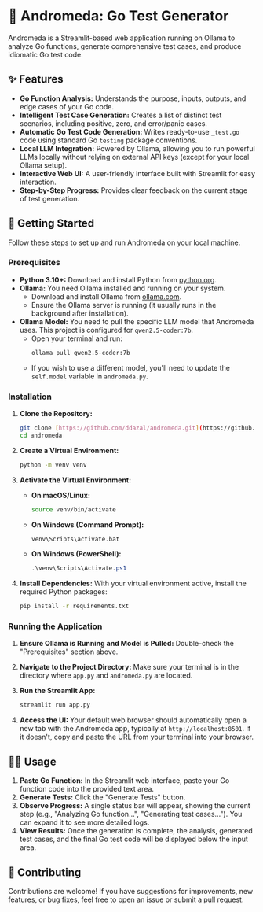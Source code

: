 # 🌌 Andromeda: Go Test Generator

Andromeda is a Streamlit-based web application running on Ollama to analyze Go functions, generate comprehensive test cases, and produce idiomatic Go test code. 


## ✨ Features

* **Go Function Analysis:** Understands the purpose, inputs, outputs, and edge cases of your Go code.
* **Intelligent Test Case Generation:** Creates a list of distinct test scenarios, including positive, zero, and error/panic cases.
* **Automatic Go Test Code Generation:** Writes ready-to-use `_test.go` code using standard Go `testing` package conventions.
* **Local LLM Integration:** Powered by Ollama, allowing you to run powerful LLMs locally without relying on external API keys (except for your local Ollama setup).
* **Interactive Web UI:** A user-friendly interface built with Streamlit for easy interaction.
* **Step-by-Step Progress:** Provides clear feedback on the current stage of test generation.

## 🚀 Getting Started

Follow these steps to set up and run Andromeda on your local machine.

### Prerequisites

* **Python 3.10+:** Download and install Python from [python.org](https://www.python.org/downloads/).
* **Ollama:** You need Ollama installed and running on your system.
    * Download and install Ollama from [ollama.com](https://ollama.com/download).
    * Ensure the Ollama server is running (it usually runs in the background after installation).
* **Ollama Model:** You need to pull the specific LLM model that Andromeda uses. This project is configured for `qwen2.5-coder:7b`.
    * Open your terminal and run:
        ```bash
        ollama pull qwen2.5-coder:7b
        ```
    * If you wish to use a different model, you'll need to update the `self.model` variable in `andromeda.py`.

### Installation

1.  **Clone the Repository:**
    ```bash
    git clone [https://github.com/ddazal/andromeda.git](https://github.com/ddazal/andromeda.git)
    cd andromeda
    ```

2.  **Create a Virtual Environment:**
    ```bash
    python -m venv venv
    ```

3.  **Activate the Virtual Environment:**
    * **On macOS/Linux:**
        ```bash
        source venv/bin/activate
        ```
    * **On Windows (Command Prompt):**
        ```bash
        venv\Scripts\activate.bat
        ```
    * **On Windows (PowerShell):**
        ```powershell
        .\venv\Scripts\Activate.ps1
        ```

4.  **Install Dependencies:**
    With your virtual environment active, install the required Python packages:

    ```bash
    pip install -r requirements.txt
    ```

### Running the Application

1.  **Ensure Ollama is Running and Model is Pulled:** Double-check the "Prerequisites" section above.

2.  **Navigate to the Project Directory:** Make sure your terminal is in the directory where `app.py` and `andromeda.py` are located.

3.  **Run the Streamlit App:**

    ```bash
    streamlit run app.py
    ```

4.  **Access the UI:**
    Your default web browser should automatically open a new tab with the Andromeda app, typically at `http://localhost:8501`. If it doesn't, copy and paste the URL from your terminal into your browser.

## 👩‍💻 Usage

1.  **Paste Go Function:** In the Streamlit web interface, paste your Go function code into the provided text area.
2.  **Generate Tests:** Click the "Generate Tests" button.
3.  **Observe Progress:** A single status bar will appear, showing the current step (e.g., "Analyzing Go function...", "Generating test cases..."). You can expand it to see more detailed logs.
4.  **View Results:** Once the generation is complete, the analysis, generated test cases, and the final Go test code will be displayed below the input area.

## 🤝 Contributing

Contributions are welcome! If you have suggestions for improvements, new features, or bug fixes, feel free to open an issue or submit a pull request.